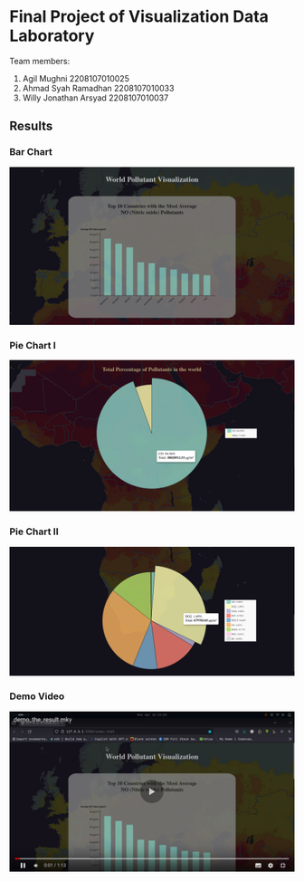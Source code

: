 # Final Project of Visualization Data Laboratory

Team members:
1. Agil Mughni 2208107010025
2. Ahmad Syah Ramadhan 2208107010033
3. Willy Jonathan Arsyad 2208107010037

## Results
### Bar Chart
![Bar Chart](https://github.com/Findney/Global-Pollutant-Visualization/blob/main/img/bar_chart.png)

### Pie Chart I
![Pie Chart I](https://github.com/Findney/Global-Pollutant-Visualization/blob/main/img/pie_chart_1.png)

### Pie Chart II
![Pie Chart II](https://github.com/Findney/Global-Pollutant-Visualization/blob/main/img/pie_chart_2.png)

### Demo Video
[![Watch the video](https://github.com/Findney/Global-Pollutant-Visualization/blob/main/img/demo_video.png)](https://drive.google.com/file/d/1dgOOnQrrnKGvLQoq7v8z7BiNivSDgdRo/view?usp=sharing)


